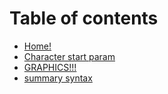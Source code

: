 # Table of contents

* [Home!](README.md)
* [Character start param](character_start.md)
* [GRAPHICS!!!](graphics.md)
* [summary syntax](summary_syntax.md)

